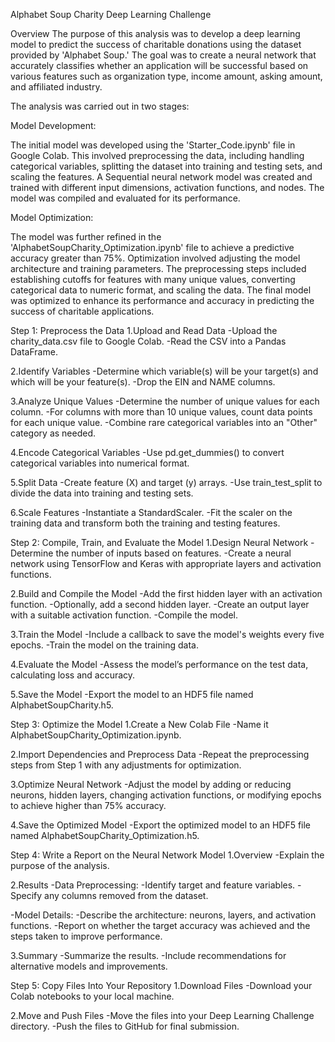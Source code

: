 Alphabet Soup Charity Deep Learning Challenge

Overview
The purpose of this analysis was to develop a deep learning model to predict the success of charitable donations using the dataset provided by 'Alphabet Soup.' The goal was to create a neural network that accurately classifies whether an application will be successful based on various features such as organization type, income amount, asking amount, and affiliated industry.

The analysis was carried out in two stages:

Model Development:

  The initial model was developed using the 'Starter_Code.ipynb' file in Google Colab. This involved preprocessing the data, including handling categorical variables, splitting the dataset into training and testing sets,   and scaling the features.
  A Sequential neural network model was created and trained with different input dimensions, activation functions, and nodes. The model was compiled and evaluated for its performance.
  
Model Optimization:

  The model was further refined in the 'AlphabetSoupCharity_Optimization.ipynb' file to achieve a predictive accuracy greater than 75%. Optimization involved adjusting the model architecture and training parameters.
  The preprocessing steps included establishing cutoffs for features with many unique values, converting categorical data to numeric format, and scaling the data. The final model was optimized to enhance its performance    and accuracy in predicting the success of charitable applications.

Step 1: Preprocess the Data
1.Upload and Read Data
  -Upload the charity_data.csv file to Google Colab.
  -Read the CSV into a Pandas DataFrame.

2.Identify Variables
  -Determine which variable(s) will be your target(s) and which will be your feature(s).
  -Drop the EIN and NAME columns.

3.Analyze Unique Values
  -Determine the number of unique values for each column.
  -For columns with more than 10 unique values, count data points for each unique value.
  -Combine rare categorical variables into an "Other" category as needed.

4.Encode Categorical Variables
  -Use pd.get_dummies() to convert categorical variables into numerical format.

5.Split Data
  -Create feature (X) and target (y) arrays.
  -Use train_test_split to divide the data into training and testing sets.

6.Scale Features
  -Instantiate a StandardScaler.
  -Fit the scaler on the training data and transform both the training and testing features.

Step 2: Compile, Train, and Evaluate the Model
1.Design Neural Network
  -Determine the number of inputs based on features.
  -Create a neural network using TensorFlow and Keras with appropriate layers and activation functions.

2.Build and Compile the Model
  -Add the first hidden layer with an activation function.
  -Optionally, add a second hidden layer.
  -Create an output layer with a suitable activation function.
  -Compile the model.

3.Train the Model
  -Include a callback to save the model's weights every five epochs.
  -Train the model on the training data.

4.Evaluate the Model
  -Assess the model’s performance on the test data, calculating loss and accuracy.

5.Save the Model
  -Export the model to an HDF5 file named AlphabetSoupCharity.h5.

Step 3: Optimize the Model
1.Create a New Colab File
  -Name it AlphabetSoupCharity_Optimization.ipynb.

2.Import Dependencies and Preprocess Data
  -Repeat the preprocessing steps from Step 1 with any adjustments for optimization.

3.Optimize Neural Network
  -Adjust the model by adding or reducing neurons, hidden layers, changing activation functions, or modifying epochs to achieve higher than 75% accuracy.

4.Save the Optimized Model
  -Export the optimized model to an HDF5 file named AlphabetSoupCharity_Optimization.h5.

Step 4: Write a Report on the Neural Network Model
1.Overview
  -Explain the purpose of the analysis.

2.Results
  -Data Preprocessing:
    -Identify target and feature variables.
    -Specify any columns removed from the dataset.

-Model Details:
  -Describe the architecture: neurons, layers, and activation functions.
  -Report on whether the target accuracy was achieved and the steps taken to improve performance.

3.Summary
  -Summarize the results.
  -Include recommendations for alternative models and improvements.

Step 5: Copy Files Into Your Repository
1.Download Files
  -Download your Colab notebooks to your local machine.

2.Move and Push Files
  -Move the files into your Deep Learning Challenge directory.
  -Push the files to GitHub for final submission.
